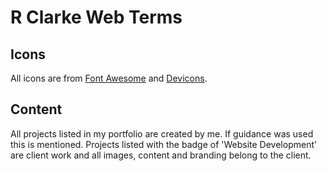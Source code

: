 # R Clarke Web Terms

## Icons

All icons are from [Font Awesome](https://fontawesome.com/) and [Devicons](https://devicon.dev/).

## Content

All projects listed in my portfolio are created by me. If guidance was used this is mentioned.
Projects listed with the badge of 'Website Development' are client work and all images, content and branding belong to the client.

